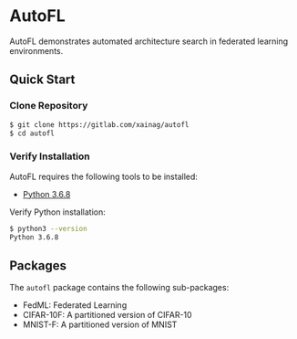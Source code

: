 # AutoFL

AutoFL demonstrates automated architecture search in federated learning environments.

## Quick Start

### Clone Repository

```bash
$ git clone https://gitlab.com/xainag/autofl
$ cd autofl
```

### Verify Installation

AutoFL requires the following tools to be installed:

- [Python 3.6.8](https://python.org/)


Verify Python installation:

```bash
$ python3 --version
Python 3.6.8
```

## Packages

The `autofl` package contains the following sub-packages:

- FedML: Federated Learning
- CIFAR-10F: A partitioned version of CIFAR-10
- MNIST-F: A partitioned version of MNIST
